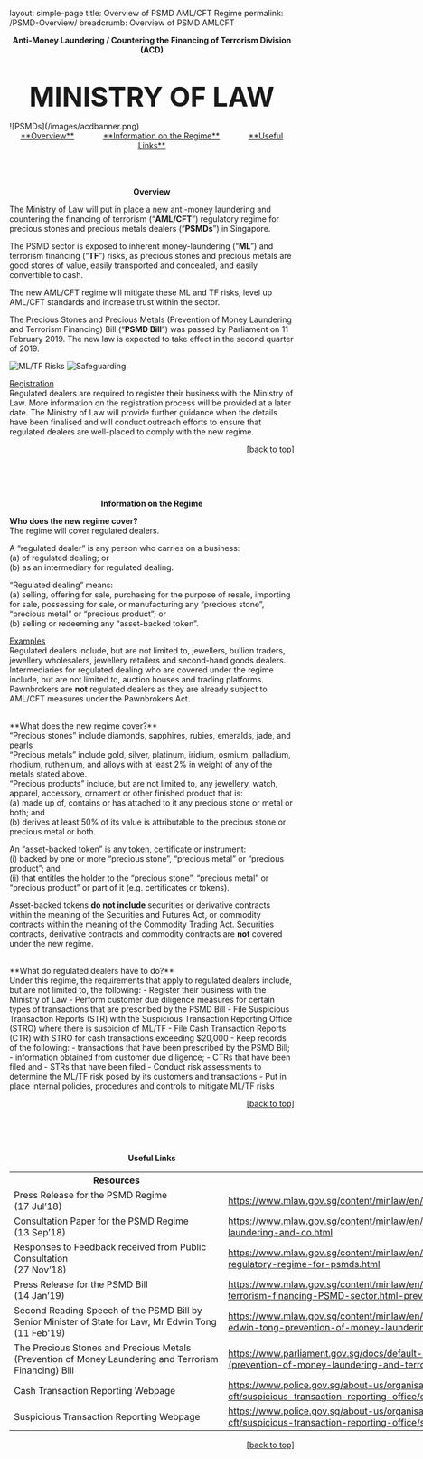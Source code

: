 layout: simple-page
title: Overview of PSMD AML/CFT Regime
permalink: /PSMD-Overview/
breadcrumb: Overview of PSMD AMLCFT


<b>
<p align="center"><font size="=+10">Anti-Money Laundering / Countering the Financing of Terrorism Division (ACD)</font></p><br>
<p align="center"><font size="+15">MINISTRY OF LAW</font></p>
</b>
![PSMDs](/images/acdbanner.png)

<div style ="text-align: center">
<a id="top"></a>
<a href="#overview"><u>**Overview**</u></a> 
&nbsp; &nbsp; &nbsp; &nbsp; &nbsp; &nbsp; 
<a href="#info"><u>**Information on the Regime**</u></a> 
&nbsp; &nbsp; &nbsp; &nbsp; &nbsp; &nbsp; 
<a href="#useful"><u>**Useful Links**</u></a> 
</div>
<br><br><br>

<p align="center"><b><a id="overview"> Overview </a> </b></p>

The Ministry of Law will put in place a new anti-money laundering and countering the financing of terrorism (“**AML/CFT**”) regulatory regime for precious stones and precious metals dealers (“**PSMDs**”) in Singapore. 

The PSMD sector is exposed to inherent money-laundering (“**ML**”) and terrorism financing (“**TF**”) risks, as precious stones and precious metals are good stores of value, easily transported and concealed, and easily convertible to cash. 

The new AML/CFT regime will mitigate these ML and TF risks, level up AML/CFT standards and increase trust within the sector.

The Precious Stones and Precious Metals (Prevention of Money Laundering and Terrorism Financing) Bill (“**PSMD Bill**”) was passed by Parliament on 11 February 2019. The new law is expected to take effect in the second quarter of 2019.

![ML/TF Risks](/images/mltfrisks.png) ![Safeguarding](/images/safeguarding.png)

<u>Registration</u><br>
Regulated dealers are required to register their business with the Ministry of Law. More information on the registration process will be provided at a later date. The Ministry of Law will provide further guidance when the details have been finalised and will conduct outreach efforts to ensure that regulated dealers are well-placed to comply with the new regime. 

<p align = "right"><a href="#top"><u>[back to top]</u></a></p>
<br><br><br>
<p align ="center"><b><a id="info">Information on the Regime </a></b></p>

**Who does the new regime cover?** <br>
The regime will cover regulated dealers.

A “regulated dealer” is any person who carries on a business:<br>
(a)	of regulated dealing; or <br>
(b)	as an intermediary for regulated dealing.

“Regulated dealing” means: <br>
(a)	selling, offering for sale, purchasing for the purpose of resale, importing for sale, possessing for sale, or manufacturing any “precious stone”, “precious metal” or “precious product”; or <br>
(b)	selling or redeeming any “asset-backed token”. 

<u>Examples</u><br>
Regulated dealers include, but are not limited to, jewellers, bullion traders, jewellery wholesalers, jewellery retailers and second-hand goods dealers. 
Intermediaries for regulated dealing who are covered under the regime include, but are not limited to, auction houses and trading platforms. 
Pawnbrokers are **not** regulated dealers as they are already subject to AML/CFT measures under the Pawnbrokers Act.

<br>
**What does the new regime cover?**<br>
“Precious stones” include diamonds, sapphires, rubies, emeralds, jade, and pearls <br>
“Precious metals” include gold, silver, platinum, iridium, osmium, palladium, rhodium, ruthenium, and alloys with at least 2% in weight of any of the metals stated above.<br>
“Precious products” include, but are not limited to, any jewellery, watch, apparel, accessory, ornament or other finished product that is:<br>
(a) made up of, contains or has attached to it any precious stone or metal or both; and<br>
(b) derives at least 50% of its value is attributable to the precious stone or precious metal or both.

An “asset-backed token” is any token, certificate or instrument: <br>
(i) backed by one or more “precious stone”, “precious metal” or “precious product”; and <br>
(ii) that entitles the holder to the “precious stone”, “precious metal” or “precious product” or part of it (e.g. certificates or tokens).

Asset-backed tokens **do not include** securities or derivative contracts within the meaning of the Securities and Futures Act, or commodity contracts within the meaning of the Commodity Trading Act. Securities contracts, derivative contracts and commodity contracts are **not** covered under the new regime.

<br>
**What do regulated dealers have to do?** <br>
Under this regime, the requirements that apply to regulated dealers include, but are not limited to, the following:
-	Register their business with the Ministry of Law
-	Perform customer due diligence measures for certain types of transactions that are prescribed by the PSMD Bill
-	File Suspicious Transaction Reports (STR) with the Suspicious Transaction Reporting Office (STRO) where there is suspicion of ML/TF 
-	File Cash Transaction Reports (CTR) with STRO for cash transactions exceeding $20,000
-	Keep records of the following:
	-	transactions that have been prescribed by the PSMD Bill;
	-	information obtained from customer due diligence;
	- CTRs that have been filed and 
	- STRs that have been filed
-	Conduct risk assessments to determine the ML/TF risk posed by its customers and transactions
-	Put in place internal policies, procedures and controls to mitigate ML/TF risks


<p align = "right"><a href="#top"><u>[back to top]</u></a></p>
<br><br><br>
<p align ="center"><b><a id="useful"> Useful Links </a> </b></p>

<table style="undefined;table-layout: fixed; width: 1396px">
<colgroup>
<col style="width: 379px">
<col style="width: 1017px">
</colgroup>
  <tr>
    <th>Resources<br></th>
    <th>Link to Website<br></th>
  </tr>
  <tr>
    <td>Press Release for the PSMD Regime <br>(17 Jul’18)<br></td>
    <td><a href="https://www.mlaw.gov.sg/content/minlaw/en/news/press-releases/strengthening-aml-cft-regulation-for-psmd-sector.html">https://www.mlaw.gov.sg/content/minlaw/en/news/press-releases/strengthening-aml-cft-regulation-for-psmd-sector.html</a></td>
  </tr>
  <tr>
    <td>Consultation Paper for the PSMD Regime <br>(13 Sep’18)<br></td>
    <td><a href="https://www.mlaw.gov.sg/content/minlaw/en/news/public-consultations/public-consultation-on-the-proposed-anti-money-laundering-and-co.html">https://www.mlaw.gov.sg/content/minlaw/en/news/public-consultations/public-consultation-on-the-proposed-anti-money-laundering-and-co.html</a></td>
  </tr>
  <tr>
    <td>Responses to Feedback received from Public Consultation <br>(27 Nov’18)  </td>
    <td><a href="https://www.mlaw.gov.sg/content/minlaw/en/news/public-consultations/responses-feedback-public-consultation-aml-cft-regulatory-regime-for-psmds.html">https://www.mlaw.gov.sg/content/minlaw/en/news/public-consultations/responses-feedback-public-consultation-aml-cft-regulatory-regime-for-psmds.html</a><br></td>
  </tr>
  <tr>
    <td>Press Release for the PSMD Bill <br>(14 Jan’19)<br></td>
    <td><a href="https://www.mlaw.gov.sg/content/minlaw/en/news/press-releases/new-bill-to-strengthen-prevention-of-money-laundering-terrorism-financing-PSMD-sector.html">https://www.mlaw.gov.sg/content/minlaw/en/news/press-releases/new-bill-to-strengthen-prevention-of-money-laundering-terrorism-financing-PSMD-sector.html</a><a href="https://www.mlaw.gov.sg/content/minlaw/en/news/press-releases/strengthening-aml-cft-regulation-for-psmd-sector.html%20%20%E2%80%8B">-prevention-of-money-laundering-terrorism-financing-PSMD-sector.html</a></td>
  </tr>
  <tr>
    <td>Second Reading Speech of the PSMD Bill by Senior Minister of State for Law, Mr Edwin Tong <br>(11 Feb'19)</td>
    <td><a href="https://www.mlaw.gov.sg/content/minlaw/en/news/parliamentary-speeches-and-responses/second-reading-speech-sms-edwin-tong-prevention-of-money-laundering-terrorism-financing-bill.html">https://www.mlaw.gov.sg/content/minlaw/en/news/parliamentary-speeches-and-responses/second-reading-speech-sms-edwin-tong-prevention-of-money-laundering-terrorism-financing-bill.html</a></td>
  </tr>
  <tr>
    <td>The Precious Stones and Precious Metals (Prevention of Money Laundering and Terrorism Financing) Bill</td>
    <td><a href="https://www.parliament.gov.sg/docs/default-source/default-document-library/precious-stones-and-precious-metals-(prevention-of-money-laundering-and-terrorism-financing)-bill-1-2019.pdf">https://www.parliament.gov.sg/docs/default-source/default-document-library/precious-stones-and-precious-metals-(prevention-of-money-laundering-and-terrorism-financing)-bill-1-2019.pdf</a></td>
  </tr>
  <tr>
    <td>Cash Transaction Reporting Webpage<br></td>
    <td><a href="https://www.police.gov.sg/about-us/organisational-structure/specialist-staff-departments/commercial-affairs-department/aml-cft/suspicious-transaction-reporting-office/cash-transaction-reporting">https://www.police.gov.sg/about-us/organisational-structure/specialist-staff-departments/commercial-affairs-department/aml-cft/suspicious-transaction-reporting-office/cash-transaction-reporting</a><br></td>
  </tr>
  <tr>
    <td>Suspicious Transaction Reporting Webpage<br></td>
    <td><a href="https://www.police.gov.sg/about-us/organisational-structure/specialist-staff-departments/commercial-affairs-department/aml-cft/suspicious-transaction-reporting-office/suspicious-transaction-reporting">https://www.police.gov.sg/about-us/organisational-structure/specialist-staff-departments/commercial-affairs-department/aml-cft/suspicious-transaction-reporting-office/suspicious-transaction-reporting</a><br></td>
  </tr>
</table>
<p align = "right"><a href="#top"><u>[back to top]</u></a></p>
